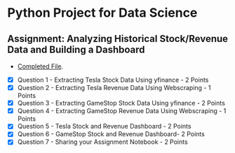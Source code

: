 # Python Project for Data Science

## Assignment: Analyzing Historical Stock/Revenue Data and Building a Dashboard 

- <a href="https://github.com/wy-chan/Analyzing-Historical-Stock-Revenue-Data-and-Building-a-Dashboard/blob/main/Final%20Assignment_completed.ipynb" target="_blank">Completed File</a>.


- [x] Question 1 - Extracting Tesla Stock Data Using yfinance - 2 Points
- [x] Question 2 - Extracting Tesla Revenue Data Using Webscraping - 1 Points
- [x] Question 3 - Extracting GameStop Stock Data Using yfinance - 2 Points
- [x] Question 4 - Extracting GameStop Revenue Data Using Webscraping - 1 Points
- [x] Question 5 - Tesla Stock and Revenue Dashboard - 2 Points
- [x] Question 6 - GameStop Stock and Revenue Dashboard- 2 Points
- [x] Question 7 - Sharing your Assignment Notebook - 2 Points
